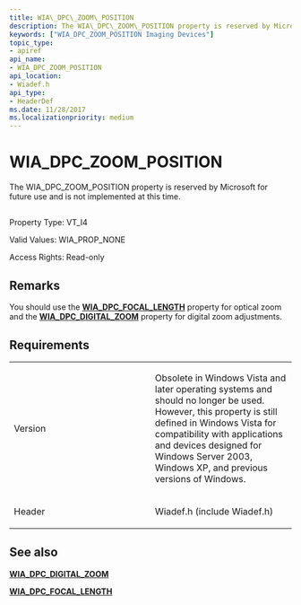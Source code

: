 ```yaml
---
title: WIA\_DPC\_ZOOM\_POSITION
description: The WIA\_DPC\_ZOOM\_POSITION property is reserved by Microsoft for future use and is not implemented at this time.
keywords: ["WIA_DPC_ZOOM_POSITION Imaging Devices"]
topic_type:
- apiref
api_name:
- WIA_DPC_ZOOM_POSITION
api_location:
- Wiadef.h
api_type:
- HeaderDef
ms.date: 11/28/2017
ms.localizationpriority: medium
---
```


# WIA\_DPC\_ZOOM\_POSITION


The WIA\_DPC\_ZOOM\_POSITION property is reserved by Microsoft for future use and is not implemented at this time.

## <span id="ddk_wia_dpc_zoom_position_si"></span><span id="DDK_WIA_DPC_ZOOM_POSITION_SI"></span>


Property Type: VT\_I4

Valid Values: WIA\_PROP\_NONE

Access Rights: Read-only

Remarks
-------

You should use the [**WIA\_DPC\_FOCAL\_LENGTH**](wia-dpc-focal-length.md) property for optical zoom and the [**WIA\_DPC\_DIGITAL\_ZOOM**](wia-dpc-digital-zoom.md) property for digital zoom adjustments.

Requirements
------------

<table>
<colgroup>
<col width="50%" />
<col width="50%" />
</colgroup>
<tbody>
<tr class="odd">
<td><p>Version</p></td>
<td><p>Obsolete in Windows Vista and later operating systems and should no longer be used. However, this property is still defined in Windows Vista for compatibility with applications and devices designed for Windows Server 2003, Windows XP, and previous versions of Windows.</p></td>
</tr>
<tr class="even">
<td><p>Header</p></td>
<td>Wiadef.h (include Wiadef.h)</td>
</tr>
</tbody>
</table>

## See also


[**WIA\_DPC\_DIGITAL\_ZOOM**](wia-dpc-digital-zoom.md)

[**WIA\_DPC\_FOCAL\_LENGTH**](wia-dpc-focal-length.md)

 

 






